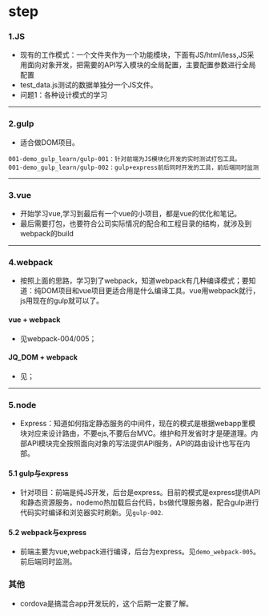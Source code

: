 # step

### 1.JS

* 现有的工作模式：一个文件夹作为一个功能模块，下面有JS/html/less,JS采用面向对象开发，把需要的API写入模块的全局配置，主要配置参数进行全局配置
* test_data.js测试的数据单独分一个JS文件。
* 问题1：各种设计模式的学习

-------

### 2.gulp

* 适合做DOM项目。
```
001-demo_gulp_learn/gulp-001：针对前端为JS模块化开发的实时测试打包工具。
001-demo_gulp_learn/gulp-002：gulp+express前后同时开发的工具，前后端同时监测
```

-------

### 3.vue

* 开始学习vue,学习到最后有一个vue的小项目，都是vue的优化和笔记。
* 最后需要打包，也要符合公司实际情况的配合和工程目录的结构，就涉及到webpack的build

-------

### 4.webpack

* 按照上面的思路，学习到了webpack，知道webpack有几种编译模式；要知道：纯DOM项目和vue项目更适合用是什么编译工具。vue用webpack就行，js用现在的gulp就可以了。

#### vue + webpack
* 见webpack-004/005；

#### JQ_DOM + webpack
* 见；
 
-------

### 5.node

* Express：知道如何指定静态服务的中间件，现在的模式是根据webapp里模块对应来设计路由，不要ejs,不要后台MVC。维护和开发省时才是硬道理。内部API模块完全按照面向对象的写法提供API服务，API的路由设计也写在内部。

#### 5.1 gulp与express

* 针对项目：前端是纯JS开发，后台是express。目前的模式是express提供API和静态资源服务，nodemo热加载后台代码，bs做代理服务器，配合gulp进行代码实时编译和浏览器实时刷新。见`gulp-002`.

#### 5.2 webpack与express

* 前端主要为vue,webpack进行编译，后台为express。见`demo_webpack-005`。前后端同时监测。


### 其他

* cordova是搞混合app开发玩的，这个后期一定要了解。



